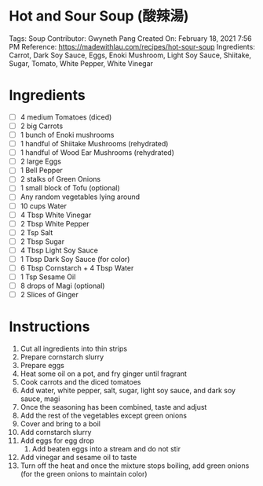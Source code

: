 # Hot and Sour Soup (酸辣湯)

Tags: Soup
Contributor: Gwyneth Pang
Created On: February 18, 2021 7:56 PM
Reference: https://madewithlau.com/recipes/hot-sour-soup
Ingredients: Carrot, Dark Soy Sauce, Eggs, Enoki Mushroom, Light Soy Sauce, Shiitake, Sugar, Tomato, White Pepper, White Vinegar

# Ingredients

- [ ]  4 medium Tomatoes (diced)
- [ ]  2 big Carrots
- [ ]  1 bunch of Enoki mushrooms
- [ ]  1 handful of Shiitake Mushrooms (rehydrated)
- [ ]  1 handful of Wood Ear Mushrooms (rehydrated)
- [ ]  2 large Eggs
- [ ]  1 Bell Pepper
- [ ]  2 stalks of Green Onions
- [ ]  1 small block of Tofu (optional)
- [ ]  Any random vegetables lying around
- [ ]  10 cups Water
- [ ]  4 Tbsp White Vinegar
- [ ]  2 Tbsp White Pepper
- [ ]  2 Tsp Salt
- [ ]  2 Tbsp Sugar
- [ ]  4 Tbsp Light Soy Sauce
- [ ]  1 Tbsp Dark Soy Sauce (for color)
- [ ]  6 Tbsp Cornstarch + 4 Tbsp Water
- [ ]  1 Tsp Sesame Oil
- [ ]  8 drops of Magi (optional)
- [ ]  2 Slices of Ginger

# Instructions

1. Cut all ingredients into thin strips
2. Prepare cornstarch slurry 
3. Prepare eggs
4. Heat some oil on a pot, and fry ginger until fragrant
5. Cook carrots and the diced tomatoes 
6. Add water, white pepper, salt, sugar, light soy sauce, and dark soy sauce, magi
7. Once the seasoning has been combined, taste and adjust
8. Add the rest of the vegetables except green onions
9. Cover and bring to a boil
10. Add cornstarch slurry
11. Add eggs for egg drop
    1. Add beaten eggs into a stream and do not stir
12. Add vinegar and sesame oil to taste
13. Turn off the heat and once the mixture stops boiling, add green onions (for the green onions to maintain color)